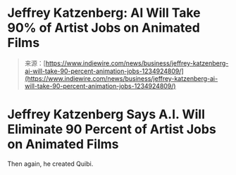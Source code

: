 <!--yml
category: 未分类
date: 2024-05-27 14:58:54
-->

# Jeffrey Katzenberg: AI Will Take 90% of Artist Jobs on Animated Films

> 来源：[https://www.indiewire.com/news/business/jeffrey-katzenberg-ai-will-take-90-percent-animation-jobs-1234924809/](https://www.indiewire.com/news/business/jeffrey-katzenberg-ai-will-take-90-percent-animation-jobs-1234924809/)

# Jeffrey Katzenberg Says A.I. Will Eliminate 90 Percent of Artist Jobs on Animated Films

Then again, he created Quibi.